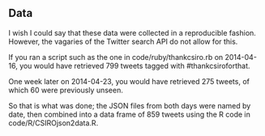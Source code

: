 ## Data

I wish I could say that these data were collected in a reproducible fashion. However, the vagaries of the Twitter search API do not allow for this.

If you ran a script such as the one in code/ruby/thankcsiro.rb on 2014-04-16, you would have retrieved 799 tweets tagged with #thankcsiroforthat.

One week later on 2014-04-23, you would have retrieved 275 tweets, of which 60 were previously unseen.

So that is what was done; the JSON files from both days were named by date, then combined into a data frame of 859 tweets using the R code in code/R/CSIROjson2data.R. 
